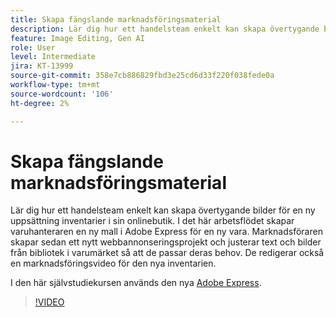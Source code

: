 ```yaml
---
title: Skapa fängslande marknadsföringsmaterial
description: Lär dig hur ett handelsteam enkelt kan skapa övertygande bilder för en ny uppsättning inventarier i sin onlinebutik
feature: Image Editing, Gen AI
role: User
level: Intermediate
jira: KT-13999
source-git-commit: 358e7cb886829fbd3e25cd6d33f220f038fede0a
workflow-type: tm+mt
source-wordcount: '106'
ht-degree: 2%

---
```


# Skapa fängslande marknadsföringsmaterial

Lär dig hur ett handelsteam enkelt kan skapa övertygande bilder för en ny uppsättning inventarier i sin onlinebutik. I det här arbetsflödet skapar varuhanteraren en ny mall i Adobe Express för en ny vara. Marknadsföraren skapar sedan ett nytt webbannonseringsprojekt och justerar text och bilder från bibliotek i varumärket så att de passar deras behov. De redigerar också en marknadsföringsvideo för den nya inventarien.

I den här självstudiekursen används den nya [Adobe Express](https://www.adobe.com/express/).

>[!VIDEO](https://video.tv.adobe.com/v/3424458?quality=12&learn=on&hidetitle=true)
